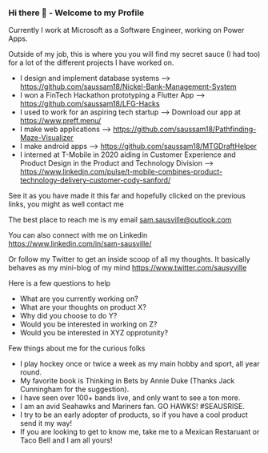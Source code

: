 ### Hi there 👋 - Welcome to my Profile
Currently I work at Microsoft as a Software Engineer, working on Power Apps.

Outside of my job, this is where you you will find my secret sauce (I had too) for a lot of the different projects I have worked on.

* I design and implement database systems --> https://github.com/saussam18/Nickel-Bank-Management-System
* I won a FinTech Hackathon prototyping a Flutter App --> https://github.com/saussam18/LFG-Hacks
* I used to work for an aspiring tech startup --> Download our app at https://www.preff.menu/
* I make web applications --> https://github.com/saussam18/Pathfinding-Maze-Visualizer
* I make android apps --> https://github.com/saussam18/MTGDraftHelper
* I interned at T-Mobile in 2020 aiding in Customer Experience and Product Design in the Product and Technology Division --> https://www.linkedin.com/pulse/t-mobile-combines-product-technology-delivery-customer-cody-sanford/

See it as you have made it this far and hopefully clicked on the previous links, you might as well contact me

The best place to reach me is my email sam.sausville@outlook.com

You can also connect with me on Linkedin https://www.linkedin.com/in/sam-sausville/

Or follow my Twitter to get an inside scoop of all my thoughts. It basically behaves as my mini-blog of my mind https://www.twitter.com/sausyville


Here is a few questions to help

- What are you currently working on?
- What are your thoughts on product X?
- Why did you choose to do Y?
- Would you be interested in working on Z?
- Would you be interested in XYZ opprotunity?

Few things about me for the curious folks

- I play hockey once or twice a week as my main hobby and sport, all year round. 
- My favorite book is Thinking in Bets by Annie Duke (Thanks Jack Cunningham for the suggestion).
- I have seen over 100+ bands live, and only want to see a ton more.
- I am an avid Seahawks and Mariners fan. GO HAWKS! #SEAUSRISE.
- I try to be an early adopter of products, so if you have a cool product send it my way!
- If you are looking to get to know me, take me to a Mexican Restaruant or Taco Bell and I am all yours!

<!--
**saussam18/saussam18** is a ✨ _special_ ✨ repository because its `README.md` (this file) appears on your GitHub profile.

Here are some ideas to get you started:

- 🔭 I’m currently working on ...
- 🌱 I’m currently learning ...
- 👯 I’m looking to collaborate on ...
- 🤔 I’m looking for help with ...
- 💬 Ask me about ...
- 📫 How to reach me: ...
- 😄 Pronouns: ...
- ⚡ Fun fact: ...
-->
